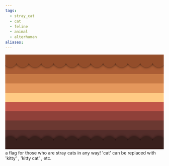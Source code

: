 ```yaml
---
tags:
  - stray_cat
  - cat
  - feline
  - animal
  - alterhuman
aliases: 
---
```

![stray cat.png](../../images/stray%20cat.png)  
a flag for those who are stray cats in any way! 'cat' can be replaced with 'kitty' , 'kitty cat' , etc. 